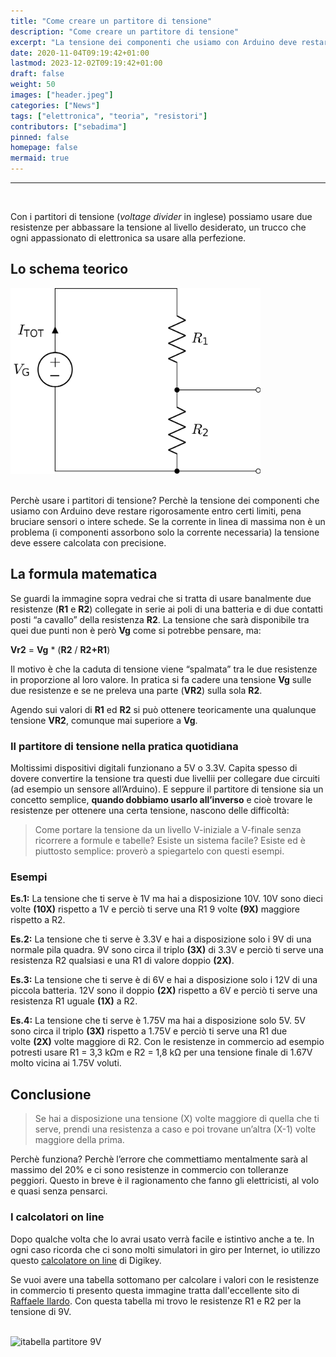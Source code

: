```yaml
---
title: "Come creare un partitore di tensione"
description: "Come creare un partitore di tensione"
excerpt: "La tensione dei componenti che usiamo con Arduino deve restare rigorosamento entro certi limiti, pena bruciare sensori o intere schede in pochi secondi. Se la corrente in linea di massima non è un problema..."
date: 2020-11-04T09:19:42+01:00
lastmod: 2023-12-02T09:19:42+01:00
draft: false
weight: 50
images: ["header.jpeg"]
categories: ["News"]
tags: ["elettronica", "teoria", "resistori"]
contributors: ["sebadima"]
pinned: false
homepage: false
mermaid: true
---
```




<hr>
<br>

Con i partitori di tensione (*voltage divider* in inglese) possiamo usare due resistenze per abbassare la tensione al livello desiderato, un trucco che ogni appassionato di elettronica sa usare alla perfezione.

## Lo schema teorico

<img img width="400" class="x figure-img img-fluid lazyload blur-up"  src="images/101.png" alt="immagine di un partitore di tensione - schema teorico">

<br>
<br>

Perchè usare i partitori di tensione? Perchè la tensione dei componenti che usiamo con Arduino deve restare rigorosamente entro certi limiti, pena bruciare sensori o intere schede. Se la corrente in linea di massima non è un problema (i componenti assorbono solo la corrente necessaria) la tensione deve essere calcolata con precisione.

## La formula matematica

Se guardi la immagine sopra vedrai che si tratta di usare banalmente due resistenze (**R1** e **R2**) collegate in serie ai poli di una batteria e di due contatti posti “a cavallo” della resistenza **R2**. La tensione che sarà disponibile tra quei due punti non è però **Vg** come si potrebbe pensare, ma:

**Vr2** = **Vg** * (**R2** / **R2+R1**)

Il motivo è che la caduta di tensione viene “spalmata” tra le due resistenze in proporzione al loro valore. In pratica si fa cadere una tensione **Vg** sulle due resistenze e se ne preleva una parte (**VR2**) sulla sola **R2**.

Agendo sui valori di **R1** ed **R2** si può ottenere teoricamente una qualunque tensione **VR2**, comunque mai superiore a **Vg**.

### Il partitore di tensione nella pratica quotidiana

Moltissimi dispositivi digitali funzionano a 5V o 3.3V. Capita spesso di dovere convertire la tensione tra questi due livellii per collegare due circuiti (ad esempio un sensore all’Arduino). E seppure il partitore di tensione sia un concetto semplice, **quando dobbiamo usarlo all’inverso** e cioè trovare le resistenze per ottenere una certa tensione, nascono delle difficoltà:

> Come portare la tensione da un livello V-iniziale a V-finale senza ricorrere a formule e tabelle? Esiste un sistema facile? Esiste ed è piuttosto semplice: proverò a spiegartelo con questi esempi.

### Esempi

**Es.1:** La tensione che ti serve è 1V ma hai a disposizione 10V. 10V sono dieci volte **(10X)** rispetto a 1V e perciò ti serve una R1 9 volte **(9X)** maggiore rispetto a R2.

**Es.2:** La tensione che ti serve è 3.3V e hai a disposizione solo i 9V di una normale pila quadra. 9V sono circa il triplo **(3X)** di 3.3V e perciò ti serve una resistenza R2 qualsiasi e una R1 di valore doppio **(2X)**.

**Es.3:** La tensione che ti serve è di 6V e hai a disposizione solo i 12V di una piccola batteria. 12V sono il doppio **(2X)** rispetto a 6V e perciò ti serve una resistenza R1 uguale **(1X)** a R2.

**Es.4:** La tensione che ti serve è 1.75V ma hai a disposizione solo 5V. 5V sono circa il triplo **(3X)** rispetto a 1.75V e perciò ti serve una R1 due volte **(2X)** volte maggiore di R2. Con le resistenze in commercio ad esempio potresti usare R1 = 3,3 kΩm e R2 = 1,8 kΩ per una tensione finale di 1.67V molto vicina ai 1.75V voluti.

## Conclusione

> Se hai a disposizione una tensione (X) volte maggiore di quella che ti serve, prendi una resistenza a caso e poi trovane un’altra (X-1) volte maggiore della prima.

Perchè funziona? Perchè l’errore che commettiamo mentalmente sarà al massimo del 20% e ci sono resistenze in commercio con tolleranze peggiori. Questo in breve è il ragionamento che fanno gli elettricisti, al volo e quasi senza pensarci. 

### I calcolatori on line

Dopo qualche volta che lo avrai usato verrà facile e istintivo anche a te. In ogni caso ricorda che ci sono molti simulatori in giro per Internet, io utilizzo questo <a href="https://www.digikey.it/it/resources/conversion-calculators/conversion-calculator-voltage-divider" target="_blank" rel="noopener">calcolatore on line</a> di Digikey.

Se vuoi avere una tabella sottomano per calcolare i valori con le resistenze in commercio ti presento questa immagine tratta dall'eccellente sito di <a href="http://www.raffaeleilardo.it/parti.htm" target="_blank" rel="noopener">Raffaele Ilardo</a>. Con questa tabella mi trovo le resistenze R1 e R2 per la tensione di 9V.

<br>

<img decoding="async" src="https://res.cloudinary.com/sebadima/image/upload/v1600194577/001/parti3_x8s6or.png" alt="itabella partitore 9V" />

<br>
<br>